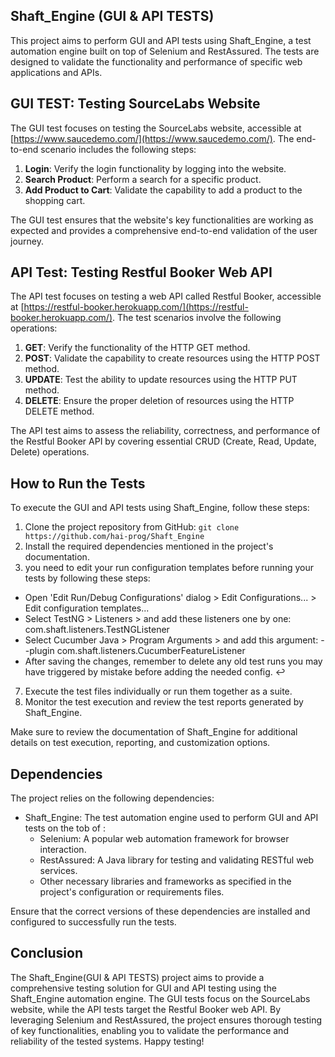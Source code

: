 ## Shaft_Engine (GUI & API TESTS)

This project aims to perform GUI and API tests using Shaft_Engine, a test automation engine built on top of Selenium and RestAssured. The tests are designed to validate the functionality and performance of specific web applications and APIs.

## GUI TEST: Testing SourceLabs Website

The GUI test focuses on testing the SourceLabs website, accessible at [https://www.saucedemo.com/](https://www.saucedemo.com/). The end-to-end scenario includes the following steps:

1. **Login**: Verify the login functionality by logging into the website.
2. **Search Product**: Perform a search for a specific product.
3. **Add Product to Cart**: Validate the capability to add a product to the shopping cart.

The GUI test ensures that the website's key functionalities are working as expected and provides a comprehensive end-to-end validation of the user journey.

## API Test: Testing Restful Booker Web API

The API test focuses on testing a web API called Restful Booker, accessible at [https://restful-booker.herokuapp.com/](https://restful-booker.herokuapp.com/). The test scenarios involve the following operations:

1. **GET**: Verify the functionality of the HTTP GET method.
2. **POST**: Validate the capability to create resources using the HTTP POST method.
3. **UPDATE**: Test the ability to update resources using the HTTP PUT method.
4. **DELETE**: Ensure the proper deletion of resources using the HTTP DELETE method.

The API test aims to assess the reliability, correctness, and performance of the Restful Booker API by covering essential CRUD (Create, Read, Update, Delete) operations.

## How to Run the Tests

To execute the GUI and API tests using Shaft_Engine, follow these steps:

1. Clone the project repository from GitHub: `git clone https://github.com/hai-prog/Shaft_Engine`
2. Install the required dependencies mentioned in the project's documentation.
3.  you need to edit your run configuration templates before running your tests by following these steps:
   - Open 'Edit Run/Debug Configurations' dialog > Edit Configurations... > Edit configuration templates...
   - Select TestNG > Listeners > and add these listeners one by one:
     com.shaft.listeners.TestNGListener
   - Select Cucumber Java > Program Arguments > and add this argument:
   --plugin com.shaft.listeners.CucumberFeatureListener
   - After saving the changes, remember to delete any old test runs you may have triggered by mistake before adding the needed config. ↩
7. Execute the test files individually or run them together as a suite.
8. Monitor the test execution and review the test reports generated by Shaft_Engine.

Make sure to review the documentation of Shaft_Engine for additional details on test execution, reporting, and customization options.

## Dependencies

The project relies on the following dependencies:

- Shaft_Engine: The test automation engine used to perform GUI and API tests
                 on the tob of :
     - Selenium: A popular web automation framework for browser interaction.
     - RestAssured: A Java library for testing and validating RESTful web services.
     - Other necessary libraries and frameworks as specified in the project's configuration or requirements files.

Ensure that the correct versions of these dependencies are installed and configured to successfully run the tests.

## Conclusion

The Shaft_Engine(GUI & API TESTS) project aims to provide a comprehensive testing solution for GUI and API testing using the Shaft_Engine automation engine. The GUI tests focus on the SourceLabs website, while the API tests target the Restful Booker web API. By leveraging Selenium and RestAssured, the project ensures thorough testing of key functionalities, enabling you to validate the performance and reliability of the tested systems.
Happy testing!


